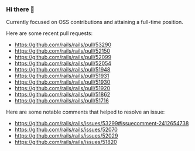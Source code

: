 ### Hi there 👋

Currently focused on OSS contributions and attaining a full-time position.

Here are some recent pull requests:

- https://github.com/rails/rails/pull/53290
- https://github.com/rails/rails/pull/52150
- https://github.com/rails/rails/pull/52099
- https://github.com/rails/rails/pull/52054
- https://github.com/rails/rails/pull/51948
- https://github.com/rails/rails/pull/51931
- https://github.com/rails/rails/pull/51930
- https://github.com/rails/rails/pull/51920
- https://github.com/rails/rails/pull/51862
- https://github.com/rails/rails/pull/51716

Here are some notable comments that helped to resolve an issue:

- https://github.com/rails/rails/issues/53299#issuecomment-2412654738
- https://github.com/rails/rails/issues/52070
- https://github.com/rails/rails/issues/52029
- https://github.com/rails/rails/issues/51820

<!--
**justinko/justinko** is a ✨ _special_ ✨ repository because its `README.md` (this file) appears on your GitHub profile.

Here are some ideas to get you started:

- 🔭 I’m currently working on ...
- 🌱 I’m currently learning ...
- 👯 I’m looking to collaborate on ...
- 🤔 I’m looking for help with ...
- 💬 Ask me about ...
- 📫 How to reach me: ...
- 😄 Pronouns: ...
- ⚡ Fun fact: ...
-->
